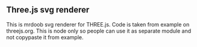 ## Three.js svg renderer
This is mrdoob svg renderer for THREE.js. Code is taken from example on threejs.org. This is node only so people can use it as separate module and not copypaste it from example.
